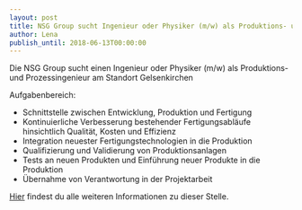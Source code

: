 ```yaml
---
layout: post
title: NSG Group sucht Ingenieur oder Physiker (m/w) als Produktions- und Prozessingenieur
author: Lena
publish_until: 2018-06-13T00:00:00
---
```

Die NSG Group sucht einen Ingenieur oder Physiker (m/w) als Produktions- und Prozessingenieur am Standort Gelsenkirchen

Aufgabenbereich:

* Schnittstelle zwischen Entwicklung, Produktion und Fertigung
* Kontinuierliche Verbesserung bestehender Fertigungsabläufe hinsichtlich Qualität, Kosten und Effizienz
* Integration neuester Fertigungstechnologien in die Produktion
* Qualifizierung und Validierung von Produktionsanlagen
* Tests an neuen Produkten und Einführung neuer Produkte in die Produktion
* Übernahme von Verantwortung in der Projektarbeit

[Hier](/dokumente/ausschreibungen_jobboerse/2017-06-13_nsg.pdf) findest du alle weiteren Informationen zu dieser Stelle.
